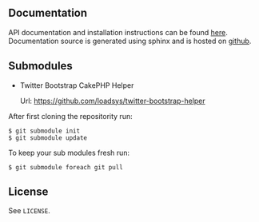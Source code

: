 Documentation
-------------

API documentation and installation instructions can be found [here][1].
Documentation source is generated using sphinx and is hosted on [github][2].

Submodules
----------

* Twitter Bootstrap CakePHP Helper

    Url: https://github.com/loadsys/twitter-bootstrap-helper

After first cloning the repositority run:

    $ git submodule init
    $ git submodule update


To keep your sub modules fresh run:

    $ git submodule foreach git pull


License
-------

See `LICENSE`.

[1]: https://offers.teiath.gr/apidoc/
[2]: https://github.com/teiath/offers-docs

